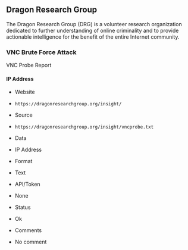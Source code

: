 ## Dragon Research Group

The Dragon Research Group (DRG) is a volunteer research organization dedicated
to further understanding of online criminality and to provide actionable
intelligence for the benefit of the entire Internet community.

### VNC Brute Force Attack

VNC Probe Report

#### IP Address
>
* Website
 - `https://dragonresearchgroup.org/insight/`
* Source
 - `https://dragonresearchgroup.org/insight/vncprobe.txt`
* Data
 - IP Address
* Format
 - Text
* API/Token
 - None
* Status
 - Ok
* Comments
 - No comment
